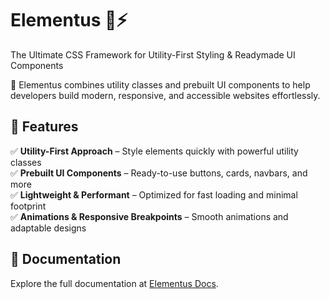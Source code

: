 # Elementus 🎨⚡  
The Ultimate CSS Framework for Utility-First Styling & Readymade UI Components 

🚀 Elementus combines utility classes and prebuilt UI components to help developers build modern, responsive, and accessible websites effortlessly.  

## 🌟 Features  
✅ **Utility-First Approach** – Style elements quickly with powerful utility classes  
✅ **Prebuilt UI Components** – Ready-to-use buttons, cards, navbars, and more   
✅ **Lightweight & Performant** – Optimized for fast loading and minimal footprint  
✅ **Animations & Responsive Breakpoints** – Smooth animations and adaptable designs  

## 📖 Documentation  
Explore the full documentation at [Elementus Docs](https://elementus.netlify.app).  


